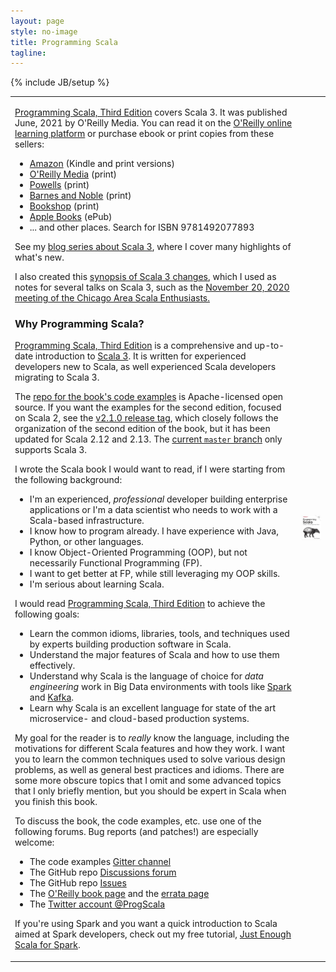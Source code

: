 ```yaml
---
layout: page
style: no-image
title: Programming Scala
tagline:
---
```

{% include JB/setup %}

<table class="book-descriptions">
<tr>
<td>

<p><a href="https://oreil.ly/programming-scala-3" target="oreilly">Programming Scala, Third Edition</a> covers Scala 3. It was published June, 2021 by O'Reilly Media. You can read it on the <a href="https://oreil.ly/programming-scala-3">O'Reilly online learning platform</a> or purchase ebook or print copies from these sellers:
    <ul>
        <li><a href="https://www.amazon.com/Programming-Scala-Scalability-Functional-Objects/dp/1492077895/ref=sr_1_1">Amazon</a> (Kindle and print versions)</li>
        <li><a href="https://shop.aer.io/oreilly/p/programming-scala-3rd/9781492077893-9149" target="oreilly-store">O'Reilly Media</a> (print)</li>
        <li><a href="https://www.powells.com/book/programming-scala-9781492077893">Powells</a> (print)</li>
        <li><a href="https://www.barnesandnoble.com/w/programming-scala-dean-wampler/1112215033?ean=9781492077893">Barnes and Noble</a> (print)</li>
        <li><a href="https://bookshop.org/books/programming-scala-scalability-functional-programming-objects-9781492077893/9781492077893">Bookshop</a> (print)</li>
        <li><a href="https://books.apple.com/us/book/programming-scala/id1569480947">Apple Books</a> (ePub)</li>
        <li>... and other places. Search for ISBN 9781492077893</li>
    </ul>
</p>

<p>See my <a href="https://medium.com/scala-3">blog series about Scala 3</a>, where I cover many highlights of what's new.</p>

<p>I also created this <a href="../scala3-highlights.html">synopsis of Scala 3 changes</a>, which I used as notes for several talks on Scala 3, such as the <a href="https://www.meetup.com/chicagoscala/events/274110140/">November 20, 2020 meeting of the Chicago Area Scala Enthusiasts.</a></p>

<h3>Why Programming Scala?</h3>

<p><a href="https://oreil.ly/programming-scala-3" target="book">Programming Scala, Third Edition</a> is a comprehensive and up-to-date introduction to <a href="https://docs.scala-lang.org/scala3/" target="scala">Scala 3</a>. It is written for experienced developers new to Scala, as well experienced Scala developers migrating to Scala 3.</p>

<p>The <a href="https://github.com/deanwampler/programming-scala-book-code-examples" target="code">repo for the book's code examples</a> is Apache-licensed open source. If you want the examples for the second edition, focused on Scala 2, see the <a href="https://github.com/deanwampler/programming-scala-book-code-examples/releases/tag/2.1.0">v2.1.0 release tag</a>, which closely follows the organization of the second edition of the book, but it has been updated for Scala 2.12 and 2.13. The <a href="https://github.com/deanwampler/programming-scala-book-code-examples/">current <code>master</code> branch</a> only supports Scala 3.</p>

<p>I wrote the Scala book I would want to read, if I were starting from the following background:
    <ul>
        <li>I'm an experienced, <em>professional</em> developer building enterprise applications or I'm a data scientist who needs to work with a Scala-based infrastructure.</li>
        <li>I know how to program already. I have experience with Java, Python, or other languages.</li>
        <li>I know Object-Oriented Programming (OOP), but not necessarily Functional Programming (FP).</li>
        <li>I want to get better at FP, while still leveraging my OOP skills.</li>
        <li>I'm serious about learning Scala.</li>
    </ul>
</p>

<p>I would read <a href="https://oreil.ly/programming-scala-3" target="book">Programming Scala, Third Edition</a> to achieve the following goals:
    <ul>
        <li>Learn the common idioms, libraries, tools, and techniques used by experts building production software in Scala.</li>
        <li>Understand the major features of Scala and how to use them effectively.</li>
        <li>Understand why Scala is the language of choice for <em>data engineering</em> work in Big Data environments with tools like <a href="https://spark.apache.org" target="spark">Spark</a> and <a href="https://kafka.apache.org" target="kafka">Kafka</a>.</li>
        <li>Learn why Scala is an excellent language for state of the art microservice- and cloud-based production systems.</li>
    </ul>
</p>

<p>My goal for the reader is to <em>really</em> know the language, including the motivations for different Scala features and how they work. I want you to learn the common techniques used to solve various design problems, as well as general best practices and idioms. There are some more obscure topics that I omit and some advanced topics that I only briefly mention, but you should be expert in Scala when you finish this book.</p>

<p>To discuss the book, the code examples, etc. use one of the following forums. Bug reports (and patches!) are especially welcome:</p>
<ul>
  <li>The code examples <a href="https://gitter.im/deanwampler/programming-scala-book-code-examples" target="github">Gitter channel</a></li>
  <li>The GitHub repo <a href="https://github.com/deanwampler/programming-scala-book-code-examples/discussions" target="github">Discussions forum</a></li>
  <li>The GitHub repo <a href="https://github.com/deanwampler/programming-scala-book-code-examples/issues" target="github">Issues</a></li>
  <li>The <a href="https://oreil.ly/programming-scala-3" target="oreilly">O'Reilly book page</a> and the <a href="https://www.oreilly.com/catalog/errata.csp?isbn=9781492077893" target="oreilly">errata page</a></li>
  <li>The <a href="https://twitter.com/ProgScala" target="twitter">Twitter account @ProgScala</a></li>
</ul>

<p>If you're using Spark and you want a quick introduction to Scala aimed at Spark developers, check out my free tutorial, <a href="https://github.com/deanwampler/JustEnoughScalaForSpark" target="jess">Just Enough Scala for Spark</a>.</p>
</td>

<td class="prog-scala-cover-cell"><a href="https://oreil.ly/programming-scala-3"><img src="/assets/images/prog_scala_3ed_comp-quarter_size.jpg" alt="Programming Scala, 3rd Edition"/></a></td>
</tr>
</table>
